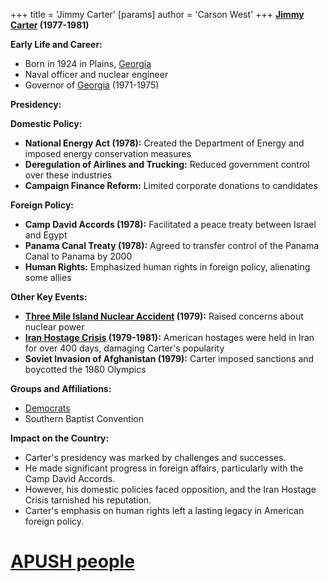 +++
 title = 'Jimmy Carter'
[params]
	author = 'Carson West'
+++
**[Jimmy Carter](./../jimmy-carter/) (1977-1981)**

**Early Life and Career:**

* Born in 1924 in Plains, [Georgia](./../georgia/)
* Naval officer and nuclear engineer
* Governor of [Georgia](./../georgia/) (1971-1975)

**Presidency:**

**Domestic Policy:**

* **National Energy Act (1978):** Created the Department of Energy and imposed energy conservation measures
* **Deregulation of Airlines and Trucking:** Reduced government control over these industries
* **Campaign Finance Reform:** Limited corporate donations to candidates

**Foreign Policy:**

* **Camp David Accords (1978):** Facilitated a peace treaty between Israel and Egypt
* **Panama Canal Treaty (1978):** Agreed to transfer control of the Panama Canal to Panama by 2000
* **Human Rights:** Emphasized human rights in foreign policy, alienating some allies

**Other Key Events:**

* **[Three Mile Island Nuclear Accident](./../three-mile-island-nuclear-accident/) (1979):** Raised concerns about nuclear power
* **[Iran Hostage Crisis](./../iran-hostage-crisis/) (1979-1981):** American hostages were held in Iran for over 400 days, damaging Carter's popularity
* **Soviet Invasion of Afghanistan (1979):** Carter imposed sanctions and boycotted the 1980 Olympics

**Groups and Affiliations:**

* [Democrats](./../democrats/)
* Southern Baptist Convention

**Impact on the Country:**

* Carter's presidency was marked by challenges and successes.
* He made significant progress in foreign affairs, particularly with the Camp David Accords.
* However, his domestic policies faced opposition, and the Iran Hostage Crisis tarnished his reputation.
* Carter's emphasis on human rights left a lasting legacy in American foreign policy.
# [APUSH people](./../apush-people/)